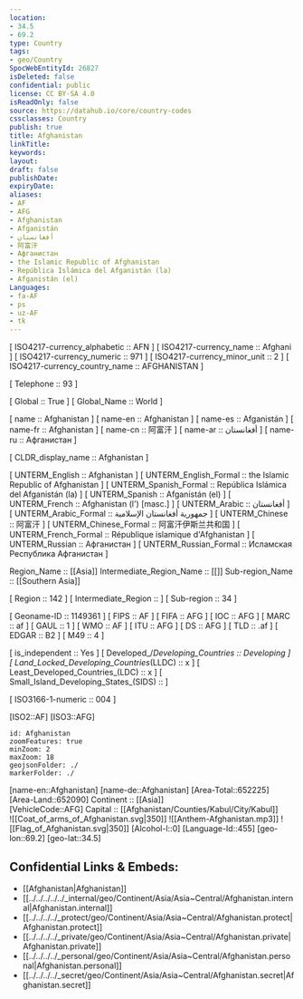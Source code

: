 ```yaml
---
location:
- 34.5
- 69.2
type: Country
tags:
- geo/Country
SpocWebEntityId: 26827
isDeleted: false
confidential: public
license: CC BY-SA 4.0
isReadOnly: false
source: https://datahub.io/core/country-codes
cssclasses: Country
publish: true
title: Afghanistan
linkTitle: 
keywords: 
layout: 
draft: false
publishDate: 
expiryDate: 
aliases:
- AF
- AFG
- Afghanistan
- Afganistán
- أفغانستان
- 阿富汗
- Афганистан
- the Islamic Republic of Afghanistan
- República Islámica del Afganistán (la)
- Afganistán (el)
Languages:
- fa-AF
- ps
- uz-AF
- tk
---
```



[	ISO4217-currency_alphabetic	 :: AFN ] 
[	ISO4217-currency_name	 :: Afghani ] 
[	ISO4217-currency_numeric	 :: 971 ] 
[	ISO4217-currency_minor_unit	 :: 2 ] 
[	ISO4217-currency_country_name	 :: AFGHANISTAN ] 

[	Telephone	 :: 93 ] 

[	Global	 :: True ] 
[	Global_Name	 :: World ] 

[	name	 :: Afghanistan ] 
[	name-en	 :: Afghanistan ] 
[	name-es	 :: Afganistán ] 
[	name-fr	 :: Afghanistan ] 
[	name-cn	 :: 阿富汗 ] 
[	name-ar	 :: أفغانستان ] 
[	name-ru	 :: Афганистан ] 

[	CLDR_display_name	 :: Afghanistan ] 

[	UNTERM_English	 :: Afghanistan ] 
[	UNTERM_English_Formal	 :: the Islamic Republic of Afghanistan ] 
[	UNTERM_Spanish_Formal	 :: República Islámica del Afganistán (la) ] 
[	UNTERM_Spanish	 :: Afganistán (el) ] 
[	UNTERM_French	 :: Afghanistan (l') [masc.] ] 
[	UNTERM_Arabic	 :: أفغانستان ] 
[	UNTERM_Arabic_Formal	 :: جمهورية أفغانستان الإسلامية ] 
[	UNTERM_Chinese	 :: 阿富汗 ] 
[	UNTERM_Chinese_Formal	 :: 阿富汗伊斯兰共和国 ] 
[	UNTERM_French_Formal	 :: République islamique d'Afghanistan ] 
[	UNTERM_Russian	 :: Афганистан ] 
[	UNTERM_Russian_Formal	 :: Исламская Республика Афганистан ] 

Region_Name ::  [[Asia]] 
Intermediate_Region_Name ::  [[]] 
Sub-region_Name ::  [[Southern Asia]] 

[	Region	 :: 142 ] 
[	Intermediate_Region	 ::  ] 
[	Sub-region	 :: 34 ] 

[	Geoname-ID	 :: 1149361 ] 
[	FIPS	 :: AF ] 
[	FIFA	 :: AFG ] 
[	IOC	 :: AFG ] 
[	MARC	 :: af ] 
[	GAUL	 :: 1 ] 
[	WMO	 :: AF ] 
[	ITU	 :: AFG ] 
[	DS	 :: AFG ] 
[	TLD	 :: .af ] 
[	EDGAR	 :: B2 ] 
[	M49	 :: 4 ] 

[	is_independent	 :: Yes ] 
[	Developed_/_Developing_Countries	 :: Developing ] 
[	Land_Locked_Developing_Countries_(LLDC)	 :: x ] 
[	Least_Developed_Countries_(LDC)	 :: x ] 
[	Small_Island_Developing_States_(SIDS)	 ::  ] 

[	ISO3166-1-numeric	 :: 004 ] 



[ISO2::AF] 
[ISO3::AFG] 
```leaflet
id: Afghanistan
zoomFeatures: true 
minZoom: 2 
maxZoom: 18
geojsonFolder: ./
markerFolder: ./
```

[name-en::Afghanistan] 
[name-de::Afghanistan] 
[Area-Total::652225] 
[Area-Land::652090] 
Continent :: [[Asia]]  
[VehicleCode::AFG] 
Capital :: [[Afghanistan/Counties/Kabul/City/Kabul]]  
![[Coat_of_arms_of_Afghanistan.svg|350]] 
![[Anthem-Afghanistan.mp3]] 
![[Flag_of_Afghanistan.svg|350]] 
[Alcohol-l::0] 
[Language-Id::455] 
[geo-lon::69.2] 
[geo-lat::34.5] 



## Confidential Links & Embeds: 
- [[Afghanistan|Afghanistan]] 
- [[../../../../../_internal/geo/Continent/Asia/Asia~Central/Afghanistan.internal|Afghanistan.internal]] 
- [[../../../../_protect/geo/Continent/Asia/Asia~Central/Afghanistan.protect|Afghanistan.protect]] 
- [[../../../../_private/geo/Continent/Asia/Asia~Central/Afghanistan.private|Afghanistan.private]] 
- [[../../../../_personal/geo/Continent/Asia/Asia~Central/Afghanistan.personal|Afghanistan.personal]] 
- [[../../../../_secret/geo/Continent/Asia/Asia~Central/Afghanistan.secret|Afghanistan.secret]] 
